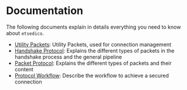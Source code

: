 # Documentation

The following documents explain in details everything you need to know about `etsedico`.

- [Utility Packets](./utility.md): Utility Packets, used for connection management
- [Handshake Protocol](./handshake.md): Explains the different types of packets in the handshake process and the general pipeline
- [Packet Protocol](./packets.md): Explains the different types of packets and their content
- [Protocol Workflow](./protocol.md): Describe the workflow to achieve a secured connection

